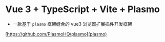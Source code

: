 # Vue 3 + TypeScript + Vite + Plasmo

- 一款基于 `plasmo` 框架缝合的 vue3 浏览器扩展插件开发框架
  
[https://github.com/PlasmoHQ/plasmo](plasmo)